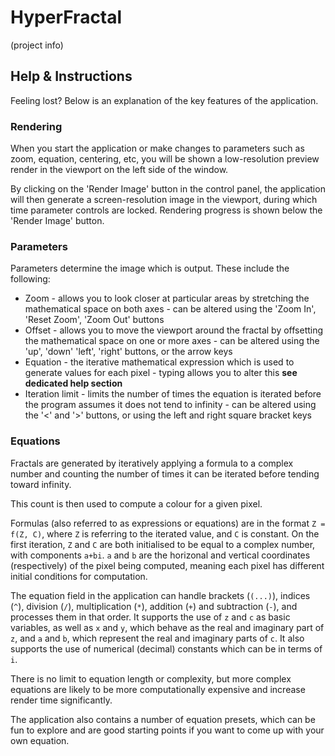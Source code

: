 # HyperFractal

(project info)

## Help & Instructions

Feeling lost? Below is an explanation of the key features of the application.

### Rendering

When you start the application or make changes to parameters such as zoom, equation, centering, etc, you will be shown a low-resolution preview render in the viewport on the left side of the window.

By clicking on the 'Render Image' button in the control panel, the application will then generate a screen-resolution image in the viewport, during which time parameter controls are locked. Rendering progress is shown below the 'Render Image' button.

### Parameters

Parameters determine the image which is output. These include the following:
* Zoom - allows you to look closer at particular areas by stretching the mathematical space on both axes - can be altered using the 'Zoom In', 'Reset Zoom', 'Zoom Out' buttons
* Offset - allows you to move the viewport around the fractal by offsetting the mathematical space on one or more axes - can be altered using the 'up', 'down' 'left', 'right' buttons, or the arrow keys
* Equation - the iterative mathematical expression which is used to generate values for each pixel - typing allows you to alter this **see dedicated help section**
* Iteration limit - limits the number of times the equation is iterated before the program assumes it does not tend to infinity - can be altered using the '<' and '>' buttons, or using the left and right square bracket keys

### Equations

Fractals are generated by iteratively applying a formula to a complex number and counting the number of times it can be iterated before tending toward infinity.

This count is then used to compute a colour for a given pixel. 

Formulas (also referred to as expressions or equations) are in the format `Z = f(Z, C)`, where `Z` is referring to the iterated value, and `C` is constant. On the first iteration, `Z` and `C` are both initialised to be equal to a complex number, with components `a+bi`. `a` and `b` are the horizonal and vertical coordinates (respectively) of the pixel being computed, meaning each pixel has different initial conditions for computation.

The equation field in the application can handle brackets (`(...)`), indices (`^`), division (`/`), multiplication (`*`), addition (`+`) and subtraction (`-`), and processes them in that order. It supports the use of `z` and `c` as basic variables, as well as `x` and `y`, which behave as the real and imaginary part of `z`, and `a` and `b`, which represent the real and imaginary parts of `c`. It also supports the use of numerical (decimal) constants which can be in terms of `i`.

There is no limit to equation length or complexity, but more complex equations are likely to be more computationally expensive and increase render time significantly.

The application also contains a number of equation presets, which can be fun to explore and are good starting points if you want to come up with your own equation.